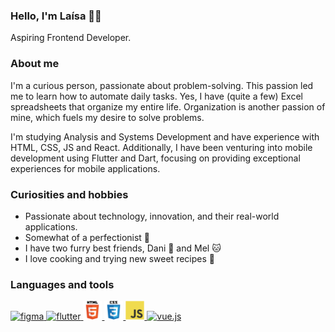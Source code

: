 ### Hello, I'm Laísa 🙋‍♀️

Aspiring Frontend Developer.


### About me

I'm a curious person, passionate about problem-solving. This passion led me to learn how to automate daily tasks. Yes, I have (quite a few) Excel spreadsheets that organize my entire life. Organization is another passion of mine, which fuels my desire to solve problems.

I'm studying Analysis and Systems Development and have experience with HTML, CSS, JS and React. Additionally, I have been venturing into mobile development using Flutter and Dart, focusing on providing exceptional experiences for mobile applications.


### Curiosities and hobbies

- Passionate about technology, innovation, and their real-world applications.
- Somewhat of a perfectionist 👀
- I have two furry best friends, Dani 🐶 and Mel 🐱
- I love cooking and trying new sweet recipes 🍪


### Languages and tools

<p align="left"> 
  <a href="https://www.figma.com/" target="_blank" rel="noreferrer"> 
    <img src="https://www.vectorlogo.zone/logos/figma/figma-icon.svg" alt="figma" width="30" height="30"/> </a> 

  <a href="https://flutter.dev" target="_blank" rel="noreferrer"> 
    <img src="https://www.vectorlogo.zone/logos/flutterio/flutterio-icon.svg" alt="flutter" width="30" height="30"/> </a> 
 
  <a href="https://www.w3.org/html/" target="_blank" rel="noreferrer"> 
    <img src="https://raw.githubusercontent.com/devicons/devicon/master/icons/html5/html5-original-wordmark.svg" alt="html5" width="30" height="30"/> </a> 
    
  <a href="https://www.w3schools.com/css/" target="_blank" rel="noreferrer"> 
    <img src="https://raw.githubusercontent.com/devicons/devicon/master/icons/css3/css3-original-wordmark.svg" alt="css3" width="30" height="30"/> </a> 
    
  <a href="https://developer.mozilla.org/en-US/docs/Web/JavaScript" target="_blank" rel="noreferrer"> 
    <img src="https://raw.githubusercontent.com/devicons/devicon/master/icons/javascript/javascript-original.svg" alt="javascript" width="30" height="30"/> </a> 
    
  <a href="https://vuejs.org" target="_blank" rel="noreferrer"> 
    <img src="https://www.vectorlogo.zone/logos/vuejs/vuejs-icon.svg" alt="vue.js" width="30" height="30"/> </a> 
</p>
